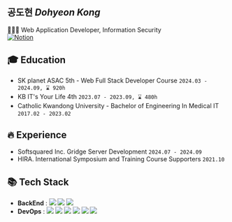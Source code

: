 ## 공도현 <em>Dohyeon Kong</em>
👨🏻‍💻 Web Application Developer, Information Security
<br>[![Notion](https://img.shields.io/badge/Portfolio-000000?style=flat&logo=notion&logoColor=white)](https://universal-quark-200.notion.site/Backend-Developer-1586f48c3cea814e94efd34027492318?pvs=4)

## 🎓 Education
- SK planet ASAC 5th - Web Full Stack Developer Course `2024.03 - 2024.09, ⌛ 920h`
- KB IT's Your Life 4th `2023.07 - 2023.09, ⌛ 480h`
- Catholic Kwandong University - Bachelor of Engineering In Medical IT `2017.02 - 2023.02`

## 🔥 Experience
- Softsquared Inc. Gridge Server Development `2024.07 - 2024.09`
- HIRA. International Symposium and Training Course Supporters `2021.10`

## 📚 Tech Stack
  - **BackEnd** : <img src="https://img.shields.io/badge/Java-007396?style=flat&logo=openJDK&logoColor=white"/> <img src="https://img.shields.io/badge/Spring-6DB33F?style=flat&logo=spring&logoColor=white"/> <img src="https://img.shields.io/badge/Spring Boot-6DB33F?style=flat&logo=spring-boot&logoColor=white"/>
  - **DevOps** : <img src="https://img.shields.io/badge/Oracle-F80000?style=flat&logo=Oracle&logoColor=white"/> <img src="https://img.shields.io/badge/MySQL-4479A1?style=flat&logo=MySQL&logoColor=white"/> <img src="https://img.shields.io/badge/Amazon RDS-527FFF?style=flat&logo=amazonrds&logoColor=white"/> <img src="https://img.shields.io/badge/Amazon EC2-FF9900?style=flat&logo=amazonec2&logoColor=white"/> <img src="https://img.shields.io/badge/Docker-2496ED?style=flat&logo=Docker&logoColor=white"/> <img src="https://img.shields.io/badge/GitHub Actions-2088FF?style=flat&logo=githubactions&logoColor=white"/>
